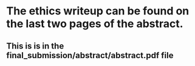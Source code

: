 # The ethics writeup can be found on the last two pages of the abstract.

## This is is in the final_submission/abstract/abstract.pdf file

